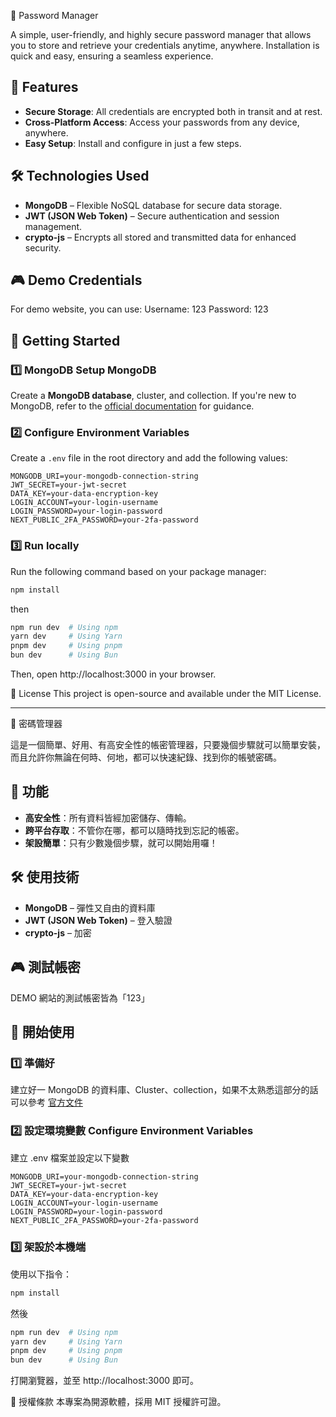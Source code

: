  🔐 Password Manager

A simple, user-friendly, and highly secure password manager that allows you to store and retrieve your credentials anytime, anywhere. Installation is quick and easy, ensuring a seamless experience.

## 🚀 Features

- **Secure Storage**: All credentials are encrypted both in transit and at rest.
- **Cross-Platform Access**: Access your passwords from any device, anywhere.
- **Easy Setup**: Install and configure in just a few steps.

## 🛠️ Technologies Used

- **MongoDB** – Flexible NoSQL database for secure data storage.
- **JWT (JSON Web Token)** – Secure authentication and session management.
- **crypto-js** – Encrypts all stored and transmitted data for enhanced security.

## 🎮 Demo Credentials

For demo website, you can use:
Username: 123 Password: 123

## 📖 Getting Started

### 1️⃣ MongoDB Setup MongoDB

Create a **MongoDB database**, cluster, and collection. If you're new to MongoDB, refer to the [official documentation](https://www.mongodb.com/docs/) for guidance.

### 2️⃣ Configure Environment Variables

Create a `.env` file in the root directory and add the following values:

```env
MONGODB_URI=your-mongodb-connection-string
JWT_SECRET=your-jwt-secret
DATA_KEY=your-data-encryption-key
LOGIN_ACCOUNT=your-login-username
LOGIN_PASSWORD=your-login-password
NEXT_PUBLIC_2FA_PASSWORD=your-2fa-password
```

### 3️⃣ Run locally
Run the following command based on your package manager:

```bash
npm install
```

then

```bash
npm run dev  # Using npm
yarn dev     # Using Yarn
pnpm dev     # Using pnpm
bun dev      # Using Bun
```

Then, open http://localhost:3000 in your browser.

📜 License
This project is open-source and available under the MIT License.


---

 🔐 密碼管理器

這是一個簡單、好用、有高安全性的帳密管理器，只要幾個步驟就可以簡單安裝，而且允許你無論在何時、何地，都可以快速紀錄、找到你的帳號密碼。

## 🚀 功能

- **高安全性**：所有資料皆經加密儲存、傳輸。
- **跨平台存取**：不管你在哪，都可以隨時找到忘記的帳密。
- **架設簡單**：只有少數幾個步驟，就可以開始用囉！

## 🛠️ 使用技術

- **MongoDB** – 彈性又自由的資料庫
- **JWT (JSON Web Token)** – 登入驗證
- **crypto-js** – 加密

## 🎮 測試帳密

DEMO 網站的測試帳密皆為「123」

## 📖 開始使用

### 1️⃣ 準備好

建立好一 MongoDB 的資料庫、Cluster、collection，如果不太熟悉這部分的話可以參考 [官方文件](https://www.mongodb.com/docs/) 

### 2️⃣ 設定環境變數 Configure Environment Variables

建立 .env 檔案並設定以下變數

```env
MONGODB_URI=your-mongodb-connection-string
JWT_SECRET=your-jwt-secret
DATA_KEY=your-data-encryption-key
LOGIN_ACCOUNT=your-login-username
LOGIN_PASSWORD=your-login-password
NEXT_PUBLIC_2FA_PASSWORD=your-2fa-password
```

### 3️⃣ 架設於本機端
使用以下指令：

```bash
npm install
```

然後

```bash
npm run dev  # Using npm
yarn dev     # Using Yarn
pnpm dev     # Using pnpm
bun dev      # Using Bun
```

打開瀏覽器，並至 http://localhost:3000 即可。

📜 授權條款
本專案為開源軟體，採用 MIT 授權許可證。
